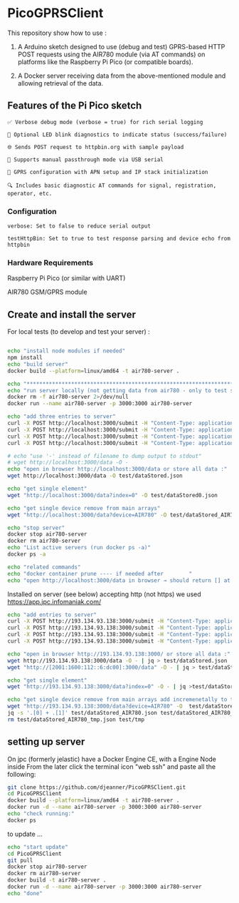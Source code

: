 # PicoGPRSClient
This repository show how to use :

1) A Arduino sketch designed to use (debug and test) GPRS-based HTTP POST requests using the AIR780 module (via AT commands) on platforms like the Raspberry Pi Pico (or compatible boards).

2) A Docker server receiving data from the above-mentioned module and allowing retrieval of the data.

## Features of the Pi Pico sketch

    ✅ Verbose debug mode (verbose = true) for rich serial logging

    🔁 Optional LED blink diagnostics to indicate status (success/failure)

    🌐 Sends POST request to httpbin.org with sample payload

    🔧 Supports manual passthrough mode via USB serial

    📡 GPRS configuration with APN setup and IP stack initialization

    🔍 Includes basic diagnostic AT commands for signal, registration, operator, etc.

### Configuration

    verbose: Set to false to reduce serial output

    testHttpBin: Set to true to test response parsing and device echo from httpbin

### Hardware Requirements

Raspberry Pi Pico (or similar with UART)

AIR780 GSM/GPRS module

## Create and install the server

For local tests (to develop and test your server) :
 
```zsh

echo "install node modules if needed"
npm install
echo "build server"
docker build --platform=linux/amd64 -t air780-server .

echo "**********************************************************************"
echo "run server locally (not getting data from air780 - only to test server code)"
docker rm -f air780-server 2>/dev/null
docker run --name air780-server -p 3000:3000 air780-server

echo "add three entries to server"
curl -X POST http://localhost:3000/submit -H "Content-Type: application/x-www-form-urlencoded" -d "device=AIR780&value=123"
curl -X POST http://localhost:3000/submit -H "Content-Type: application/x-www-form-urlencoded" -d "device=AIR780&value=124"
curl -X POST http://localhost:3000/submit -H "Content-Type: application/x-www-form-urlencoded" -d "device=AIR780&value=textInput"
curl -X POST http://localhost:3000/submit -H "Content-Type: application/x-www-form-urlencoded" -d "device=AIR78ddddd0&value=textInput"

# echo "use '-' instead of filename to dump output to stdout"
# wget http://localhost:3000/data -O -
echo "open in browser http://localhost:3000/data or store all data :"
wget http://localhost:3000/data -O test/dataStored.json

echo "get single element"
wget "http://localhost:3000/data?index=0" -O test/dataStored0.json

echo "get single device remove from main arrays"
wget "http://localhost:3000/data?device=AIR780" -O test/dataStored_AIR780.json

echo "stop server"
docker stop air780-server
docker rm air780-server
echo "List active servers (run docker ps -a)"
docker ps -a  

echo "related commands"
echo "docker container prune ---- if needed after        "
echo "open http://localhost:3000/data in browser → should return [] at start"

```

Installed on server (see below) accepting http (not https)
we used https://app.jpc.infomaniak.com/

```zsh
echo "add entries to server" 
curl -X POST http://193.134.93.138:3000/submit -H "Content-Type: application/x-www-form-urlencoded" -d "device=AIR780&value=123"
curl -X POST http://193.134.93.138:3000/submit -H "Content-Type: application/x-www-form-urlencoded" -d "device=AIR780&value=124"
curl -X POST http://193.134.93.138:3000/submit -H "Content-Type: application/x-www-form-urlencoded" -d "device=AIR780&value=125"
curl -X POST http://193.134.93.138:3000/submit -H "Content-Type: application/x-www-form-urlencoded" -d "device=AIZZR780&value=0"

echo "open in browser http://193.134.93.138:3000/ or store all data :"
wget http://193.134.93.138:3000/data -O - | jq > test/dataStored.json
wget "http://[2001:1600:112::6:dc00]:3000/data" -O - | jq > test/dataStored.json

echo "get single element"
wget "http://193.134.93.138:3000/data?index=0" -O - | jq >test/dataStored0.json

echo "get single device remove from main arrays add incremenetally to test/dataStored_AIR780.json "
wget "http://193.134.93.138:3000/data?device=AIR780" -O  test/dataStored_AIR780_tmp.json;
jq -s '.[0] + .[1]' test/dataStored_AIR780.json test/dataStored_AIR780_tmp.json > test/tmp && mv test/tmp test/dataStored_AIR780.json
rm test/dataStored_AIR780_tmp.json test/tmp
```

## setting up server

On jpc (formerly jelastic) 
have a Docker Engine CE, with a Engine Node inside
From the later click the terminal icon "web ssh"
and paste all the following:

```zsh
git clone https://github.com/djeanner/PicoGPRSClient.git
cd PicoGPRSClient
docker build --platform=linux/amd64 -t air780-server .
docker run -d --name air780-server -p 3000:3000 air780-server
echo "check running:"
docker ps
```

to update  ...

```zsh
echo "start update"
cd PicoGPRSClient
git pull
docker stop air780-server
docker rm air780-server
docker build -t air780-server .
docker run -d --name air780-server -p 3000:3000 air780-server
echo "done"
```
